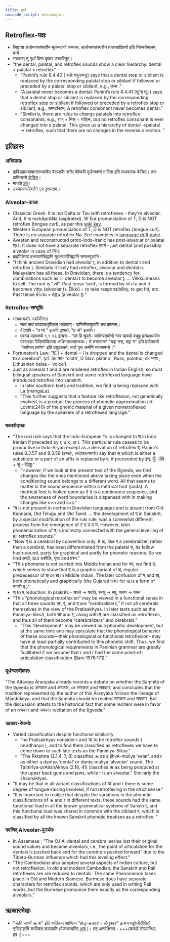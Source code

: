 ```yaml
---
title: मूर्धा
unicode_script: devanagari
---
```


## Retroflex-पक्षः
- जिह्वाया अधोभागसंस्पर्शेन मूर्धन्यवर्णा जन्यन्त, ऊर्ध्वभागसंस्पर्शेन तालव्यादिवर्णा इति निश्चयेनालम् मन्ये।
- णकारस् तु मूर्धां विना दुष्कर उच्चरितुम्।
- "the dental, palatal, and retroflex sounds show a clear 
   hierarchy. dental < palatal < retroflex"
  - "Panini’s rule 8.4.40 ( स्तोः श्चुनाश्चुः) says that a dental stop or sibilant is replaced by the corresponding palatal stop or sibilant if followed or preceded by a palatal stop or sibilant, e.g., तच्च ."
  - "A palatal never becomes a dental. Panini’s rule 8.4.41 (ष्टुना ष्टुः ) says that a dental stop or sibilant is replaced by the corresponding retroflex stop or sibilant if followed or preceded by a retroflex stop or sibilant, e.g., रामष्टीकाम्. A retroflex consonant never becomes dental."
  - "Similarly, there are rules to change palatals into retroflex consonants, e.g., राज् + भिस् = राड्भिः, but no retroflex consonant is ever changed into a palatal. This gives us a hierarchy of dental →palatal → retroflex, such that there are no changes in the reverse direction. "

## इतिहासः
### अभिप्रायाः
- द्राविडप्रायभाषान्तरभाषकैर् वेदरक्षकैः शनैर् वेदेष्वपि मूर्धन्यवर्णा भाविता इति माधवादयः केचित्। ततः प्रागित्यन्ये  [केचित्](https://twitter.com/blog_supplement/status/1176332528795443203)।
- माधवो [ऽत्र](https://www.academia.edu/1306422/Genesis_of_Rgvedic_retroflexion_a_historical_and_sociolinguistic_investigation)।
- उच्चारणपरिवर्तने [ऽत्र](../uchchAraNa-parivartanam/) दृश्यताम्।

### Alveolar-कालः
- Classical Greek: It is not Delta or Tau with retroflexes - they're alveolar. And, θ is mahAprANa (aspirated). W Eur pronunciation of T, D is NOT retroflex (tongue curl), as per this [wiki key](https://en.wikipedia.org/wiki/Greek_alphabet).
- Western European pronunciation of T, D is NOT retroflex (tongue curl). There is no separate retroflex Na. See examples in [language drift page](../uchchAraNa-parivartanam/).
- Avestan and reconstructed proto-Indo-Iranic has post-alveolar or palatal श्/š. It does not have a separate retroflex टवर्ग - just dental (and possibly alveolar in case of PII).
- ब्राह्मीलिप्यां दन्त्यवर्णचिह्नानि मूर्धन्यवर्णचिह्नानि समानमूलानि।
- "I think ancient Dravidian had alveolar ṯ, in addition to dental t and retroflex ṭ. Similarly it likely had retroflex, alveolar and dental n.  Malayalam has all these.  In Dravidian, there is a tendency for combinations such as l+ dental t to become alveolar ṯ. ... Vilkkŭ means to sell. The root is "vil". Past tense ‘sold’, is formed by vil+tu and it becomes viṯṯu (alveolar ṯ). Ēlkkŭ = to take responsibility, to get hit, etc.  Past tense ēl+tu = ēṯṯu (alveolar ṯ)."

### Retroflex-सम्भूतिः
- णत्वषत्वयोर् अर्वाचीनता
  - णत्वं षत्वं चापवादभूयिष्ठम् भाषायाम् - पाणिनीयसूत्राणि तत्र प्रमाणम्।
  - वेदेष्वपि - "प्र णो " इत्यपि दृश्यते, "प्र नो" इत्यपि।
  - एवञ्च महाभाष्ये १.१.५६ इत्यत्र - "एवं हि श्रूयते- यर्वाणस्तर्वाणो नाम ऋषयो बभूवुः प्रत्यक्षधर्माणः परापरज्ञा विदितवेदितव्या अधिगतयाथातथ्याः। ते तत्रभवन्तो "यद्वा नस्, तद्वा न" इति प्रयोक्तव्ये "यर्वाणस् तर्वाण" इति प्रयुञ्ञ्जते, याज्ञे पुनः कर्मणि नापभाषन्ते।"
- Fortunatov’s Law: "IE l + dental = l is dropped and the dental is changed to a cerebral".  (cf. Sk पट- ‘cloth’, O Slav. platino , Russ, polotno; sk भाषा , Lithuanian balsa - ‘voice’)
- Just as alveolar t and d are rendered retroflex in Indian English, so must bilingual speakers of Sanskrit and some retroflexed language have introduced retroflex into sanskrit.
  - In later southern texts and tradition, we find la being replaced with La (mangaLa). 
  - "This further suggests that a feature like retroflexion, not genetically evolved, is a product the process of phonetic approximation (cf. Lovins:240) of the phonic material of a given nonretroflexed language by the speakers of a retroflexed langrage."

### षकारोद्भवः
- "The ruki rule says that the Indo-European *s is changed to श् in Indo Iranian if preceded by r, u k, or i. This particular rule ceases to be productive in Indo-Aryan except as a derivation of retroflex ष्. Panini's rules 8.3.57 and 8.3.59 (इण्कोः, आदेशप्रत्यययोः) say that स् which is either a substitute or a part of an affix is replaced by ष्, if preceeded by इण्, कुँ. (देवे + सु - देवेषु)"  
  - "However, if we look at the present text of the Rgveda, we find changes like the ones mentioned above taking place even when the conditioning sound belongs to a different word. All that seems to matter is the sound sequence within a metrical foot (pada). A metrical foot is looked upon as if it is a continuous sequence, and the awareness of word boundaries is dispensed with in making changes like n>n and s>s."
- "ष् is not present in northern Dravidian languages and is absent from Old Kannada, Old Telugu and Old Tamil. ... the development of ष् in Sanskrit, by a special modification of the ruki rule, was a somewhat different process from the emergence of ट ठ ड ढ ण. However, later phonemicization of ष् is indirectly connected with the general levelling of all retroflex sounds."
- "Now ष् is a cerebral by convention only. It is, like र् a cerebralizer, rather than a cerebral, has been differentiated from the palatal श्, its fellow hush-sound, party for graphical and partly for phonetic reasons. So we find अष्टौ, but अशीतिः, पृष्ट and प्रश्न."
- "This phoneme is not carried into Middle Indian and for षष्, we find छ, which seems to show that ष् is a graphic variant of क्ष्, regular predecessor of छ् or ख् in Middle Indian. The later confusion of ष् and ख्, both phonetically and graphically (the Gujarati अक्षर for ख् is a form of नागरी ष्.)"
- श्र् to ष् reduction: In prakrits - श्रयते → षयति, श्मश्रु → मषु, श्रमण → षमन
- "This “phonological retroflexion” may be viewed in a functional sense in that all three sounds ऋ, र्, and ष् are “cerebralizers,” if not all cerebrals themselves in the view of the Pratisakhyas. In later texts such as the Paniniya-SiksA, both ऋ and र्, along with ष् are classified as retroflexes, and thus all of them become “cerebralizers” and cerebrals."
  - "This “development” may be viewed as a phonetic development, but at the same time one may speculate that the phonological behavior of these sounds—their phonological or functional retroflexion- may have at least partially contributed to this phonetic shift. Thus, we find that the phonological requirements in Paninian grammar are greatly facilitated if we assume that r and r had the same point-of-articulation classification (Bare 1976:171)."

### मूर्धन्यस्वीकारः
"The Aitareya Āraṇyaka already records a debate on whether the Saṃhitā of the R̥gveda is अणकार and अषकार, or सणकार and सषकार, and concludes that the tradition represented by the author of this Āraṇyaka follows the lineage of Māṇḍūkeya, and that the Saṃhitā should be recited सणकार and सषकार.  But the discussion attests to the historical fact that some reciters were in favor of an अणकार and अषकार recitation of the R̥gveda."

### ऋकार-रेफयोः
- Varied classification despite functional similarity
  - "no Pratisakhyas consider r and ऋ to be retroflex sounds ( murdhanya ), and to find them classified as retroflexes we have to come down to such late texts as the Paniniya-Siksa."
  - "The Rktantra (2.1.4, 7, 8) classifies ऋ as a jihvA-muliya ‘velar’, and r as either a dantya ‘dental’ or danta-muliya ‘alveolar’ sound. The TaittirIya-prAtishAkhya (2.18, 41) classifies ऋ as being produced at the upper back gums and jaws, while r is an alveolar." Similarly the shaunakIyas.
- "It may be that in all variant classifications of ऋ and r there is some degree of tongue-raising involved, if not retroflexing in the strict sense."
- "It is important to realize that despite the variations in the phonetic classifications of ऋ and r in different texts, these sounds had the same functional load in all the known grammatical systems of Sanskrit, and this functional load was shared in common with the sibilant ष्, which is classified by all the known Sanskrit phonetic treatises as a retroflex. "

### क्वचिद् Alveolar-पुनर्भवः
- In Assamese : "The O.I.A. dental and cerebral series lost their original sound values and became alveolars, i.e., the point of articulation for the dentals is pushed back and for the cerebrals pushed forward” due to the Tibeto-Burman influence which had this leveling effect." 
- "The Cambodians also adopted several aspects of Indian culture, but not retroflexion. In old and modern Cambodian, the Sanskrit and Pali retroflexes are are reduced to dentals. The same Phenomenon takes place in Old and Modern Siamese. Burmese does have separate characters for retroflex sounds, which are only used in writing Pali words, but the Burmese pronounce them exactly as the corresponding alveolars." 

## ऋकारभेदाः
- "ऋति सवर्णे ऋ वा" इति वार्तिकम् आश्रित्य "होतृ-ऋकारः = होतृकारः" इत्यत्र भट्टोजीदीक्षितो नृसिंहाकृतिं काञ्चित् कल्पयति (पेजावरयतिर् [अत्र](https://youtu.be/CfmxMxgLHPI?t=1579) )। तद् अनपेक्षितम्। +++(कन्नडे लोपसन्धिर् इव।)+++ 